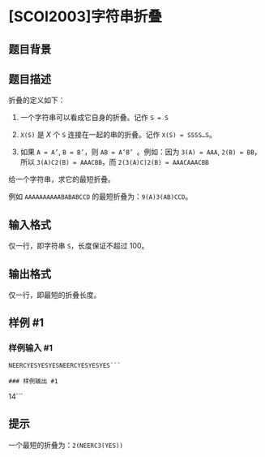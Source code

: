 # [SCOI2003]字符串折叠

## 题目背景



## 题目描述

折叠的定义如下：

1. 一个字符串可以看成它自身的折叠。记作 ```S = S```

2. ```X(S)``` 是 $X$ 个 ```S``` 连接在一起的串的折叠。记作 ```X(S) = SSSS…S```。

3. 如果 ```A = A’```, ```B = B’```，则 ```AB = A’B’ ```。例如：因为 ```3(A) = AAA```, ```2(B) = BB```，所以 ```3(A)C2(B) = AAACBB```，而 ```2(3(A)C)2(B) = AAACAAACBB```

给一个字符串，求它的最短折叠。

例如 ```AAAAAAAAAABABABCCD``` 的最短折叠为：```9(A)3(AB)CCD```。

## 输入格式

仅一行，即字符串 `S`，长度保证不超过 $100$。

## 输出格式

仅一行，即最短的折叠长度。

## 样例 #1

### 样例输入 #1
```
NEERCYESYESYESNEERCYESYESYES```

### 样例输出 #1

```
14```

## 提示

一个最短的折叠为：`2(NEERC3(YES))`

